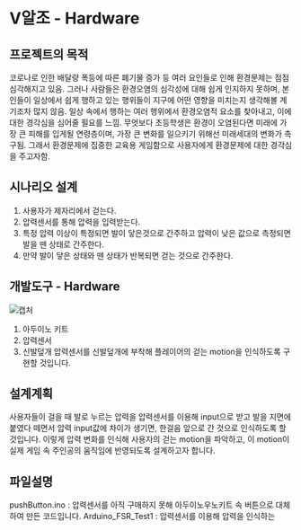# V알조 - Hardware
프로젝트의 목적
--
코로나로 인한 배달량 폭등에 따른 폐기물 증가 등 여러 요인들로 인해 환경문제는 점점 심각해지고 있음. 그러나 사람들은 환경오염의 심각성에 대해 쉽게 인지하지 못하며, 본인들이 일상에서 쉽게 행하고 있는 행위들이 지구에 어떤 영향을 미치는지 생각해볼 계기조차 많지 않음. 일상 속에서 행하는 여러 행위에서 환경오염적 요소를 찾아내고, 이에 대한 경각심을 심어줄 필요를 느낌.
무엇보다 초등학생은 환경이 오염된다면 미래에 가장 큰 피해를 입게될 연령층이며, 가장 큰 변화를 일으키기 위해선 미래세대의 변화가 촉구됨. 그래서 환경문제에 집중한 교육용 게임함으로 사용자에게 환경문제에 대한 경각심을 주고자함.



시나리오 설계 
--
1. 사용자가 제자리에서 걷는다.
2. 압력센서를 통해 압력을 입력받는다.
3. 특정 압력 이상이 특정되면 발이 닿은것으로 간주하고 압력이 낮은 값으로 측정되면 발을 뗀 상태로 간주한다.
4. 만약 발이 닿은 상태와 뗀 상태가 반복되면 걷는 것으로 간주한다.


개발도구 - Hardware
--
![캡처](https://user-images.githubusercontent.com/68942045/144181474-0afbcda7-90c1-4bb3-9b94-30a4f1d9698c.JPG)
1. 아두이노 키트
2. 압력센서
3. 신발덮개
압력센서를 신발덮개에 부착해 플레이어의 걷는 motion을 인식하도록 구현할 것입니다. 


설계계획
--
사용자들이 걸을 때 발로 누르는 압력을 압력센서를 이용해 input으로 받고 발을 지면에 붙였다 떼면서 압력 input값에 차이가 생기면, 한걸음 앞으로 간 것으로 인식하도록 할 것입니다. 이렇게 압력 변화를 인식해 사용자의 걷는 motion을 파악하고, 이 motion이 실제 게임 속 주인공의 움직임에 반영되도록 설계하고자 합니다. 

파일설명
--
pushButton.ino : 압력센서를 아직 구매하지 못해 아두이노우노키트 속 버튼으로 대체하여 만든 코드입니다.
Arduino_FSR_Test1 : 압력센서를 이용해 압력을 인식하는 

